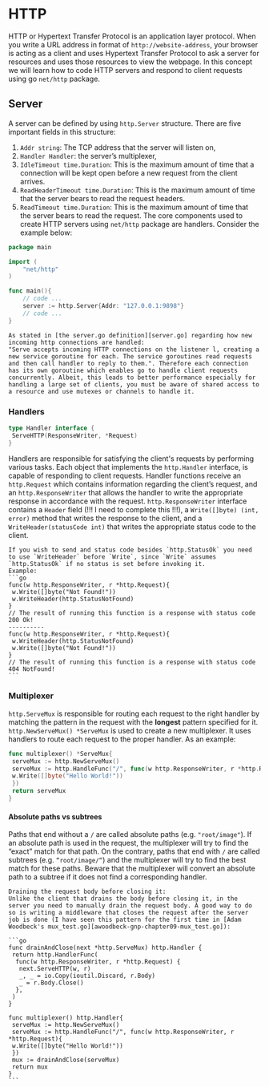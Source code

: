 # HTTP

HTTP or Hypertext Transfer Protocol is an application layer protocol. When you write a URL address in format of `http://website-address`, your browser is acting as a client and uses Hypertext Transfer Protocol to ask a server for resources and uses those resources to view the webpage.
In this concept we will learn how to code HTTP servers and respond to client requests using go `net/http` package.

## Server

A server can be defined by using `http.Server` structure. There are five important fields in this structure:

1. `Addr string`: The TCP address that the server will listen on,
2. `Handler Handler`: the server’s multiplexer,
3. `IdleTimeout time.Duration`: This is the maximum amount of time that a connection will be kept open before a new request from the client arrives.
4. `ReadHeaderTimeout time.Duration`: This is the maximum amount of time that the server bears to read the request headers.
5. `ReadTimeout time.Duration`: This is the maximum amount of time that the server bears to read the request. The core components used to create HTTP servers using `net/http` package are handlers. Consider the example below:

```go
package main

import (
    "net/http"
)

func main(){
    // code ...
    server := http.Server{Addr: "127.0.0.1:9898"}
    // code ...
}
```

~~~~exercism/note
As stated in [the server.go definition][server.go] regarding how new incoming http connections are handled:
"Serve accepts incoming HTTP connections on the listener l, creating a new service goroutine for each. The service goroutines read requests and then call handler to reply to them.". Therefore each connection has its own goroutine which enables go to handle client requests concurrently. Albeit, this leads to better performance especially for handling a large set of clients, you must be aware of shared access to a resource and use mutexes or channels to handle it.
~~~~

### Handlers

```go
type Handler interface {
 ServeHTTP(ResponseWriter, *Request)
}
```

Handlers are responsible for satisfying the client's requests by performing various tasks. Each object that implements the `http.Handler` interface, is capable of responding to client requests. Handler functions receive an `http.Request` which contains information regarding the client’s request, and an `http.ResponseWriter` that allows the handler to write the appropriate response in accordance with the request. `http.ResponseWriter` interface contains a `Header` field (!!! I need to complete this !!!), a `Write([]byte) (int, error)` method that writes the response to the client, and a `WriteHeader(statusCode int)`  that writes the appropriate status code to the client.

~~~~exercism/caution
If you wish to send and status code besides `http.StatusOk` you need to use `WriteHeader` before `Write`, since `Write` assumes `http.StatusOk` if no status is set before invoking it.  
Example:  
```go
func(w http.ResponseWriter, r *http.Request){
 w.Write([]byte("Not Found!"))
 w.WriteHeader(http.StatusNotFound)
}
// The result of running this function is a response with status code 200 Ok!
----------
func(w http.ResponseWriter, r *http.Request){
 w.WriteHeader(http.StatusNotFound)
 w.Write([]byte("Not Found!"))
}
// The result of running this function is a response with status code 404 NotFound!
```
~~~~

### Multiplexer

`http.ServeMux` is responsible for routing each request to the right handler by matching the pattern in the request with the **longest** pattern specified for it. `http.NewServeMux() *ServeMux` is used to create a new multiplexer. It uses handlers to route each request to the proper handler. As an example:
```go
func multiplexer() *ServeMux{
 serveMux := http.NewServeMux()
 serveMux := http.HandleFunc("/", func(w http.ResponseWriter, r *http.Request){
 w.Write([]byte("Hello World!"))
 })
 return serveMux
}
```

#### Absolute paths vs subtrees

Paths that end without a `/` are called absolute paths (e.g. `"root/image"`). If an absolute path is used in the request, the multiplexer will try to find the “exact” match for that path. On the contrary, paths that end with `/` are called subtrees (e.g. `“root/image/“`) and the multiplexer will try to find the best match for these paths. Beware that the multiplexer will convert an absolute path to a subtree if it does not find a corresponding handler.  

~~~~exercism/caution
Draining the request body before closing it:  
Unlike the client that drains the body before closing it, in the server you need to manually drain the request body. A good way to do so is writing a middleware that closes the request after the server job is done (I have seen this pattern for the first time in [Adam Woodbeck's mux_test.go][awoodbeck-gnp-chapter09-mux_test.go]):   

```go
func drainAndClose(next *http.ServeMux) http.Handler {
 return http.HandlerFunc(
  func(w http.ResponseWriter, r *http.Request) {
   next.ServeHTTP(w, r)
   _, _ = io.Copy(ioutil.Discard, r.Body)
   _ = r.Body.Close()
  },
 )
}

func multiplexer() http.Handler{
 serveMux := http.NewServeMux()
 serveMux := http.HandleFunc("/", func(w http.ResponseWriter, r *http.Request){
 w.Write([]byte("Hello World!"))
 })
 mux := drainAndClose(serveMux)
 return mux
}
```

~~~~

[awoodbeck-gnp-chapter09-mux_test.go]: https://github.com/awoodbeck/gnp/blob/master/ch09/mux_test.go
[server.go]: https://go.dev/src/net/http/server.go